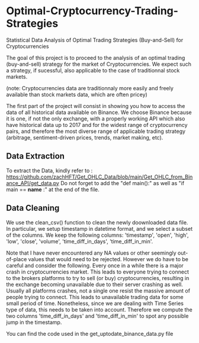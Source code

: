 # Optimal-Cryptocurrency-Trading-Strategies
Statistical Data Analysis of Optimal Trading Strategies (Buy-and-Sell) for Cryptocurrencies

The goal of this project is to proceed to the analysis of an optimal trading (buy-and-sell) strategy for the market of Cryptocurrencies. We expect such a strategy, if sucessful, also applicable to the case of traditionnal stock markets.

(note: Cryptocurrencies data are traditionnaly more easily and freely available than stock markets data, which are often pricey)

The first part of the project will consist in showing you how to access the data of all historical data available on Binance.
We choose Binance because it is one, if not the only exchange, with a properly working API which also have historical data up to 2017 and for the widest range of cryptocurrency pairs, and therefore the most diverse range of applicable trading strategy (arbitrage, sentiment-driven prices, trends, market making, etc).

## Data Extraction

To extract the Data, kindly refer to : https://github.com/zachHFT/Get_OHLC_Data/blob/main/Get_OHLC_from_Binance_API/get_data.py
Do not forget to add the "def main():" as well as "if main == __name__ :" at the end of the file.

## Data Cleaning

We use the clean_csv() function to clean the newly doownloaded data file. In particular, we setup timestamp in datetime format, and we select a subset of the columns. We keep the following columns: 'timestamp', 'open', 'high', 'low', 'close', 'volume', 'time_diff_in_days', 'time_diff_in_min'.

Note that I have never encountered any NA values or other seemingly out-of-place values that would need to be rejected. However we do have to be careful and consider the following. Every once in a while there is a major crash in cryptocurrencies market. This leads to everyone trying to connect to the brokers platforms to try to sell (or buy) cryptocurrencies, resulting in the exchange becoming unavailable due to their server crashing as well. Usually all platforms crashes, not a single one resist the massive amount of people trying to connect. This leads to unavailable trading data for some small period of time. Nonetheless, since we are dealing with Time Series type of data, this needs to be taken into account. Therefore we compute the two columns 'time_diff_in_days' and 'time_diff_in_min' to spot any possible jump in the timestamp.

You can find the code used in the get_uptodate_binance_data.py file
